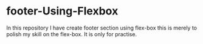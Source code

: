 # footer-Using-Flexbox
In this repository I have create footer section using flex-box this is merely to polish my skill on the flex-box. It is only for practise.
